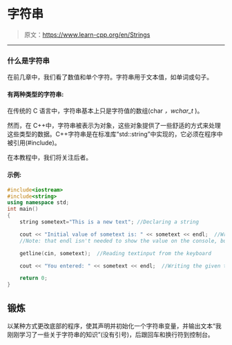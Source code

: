 # 字符串

> 原文：<https://www.learn-cpp.org/en/Strings>

* * *

### 什么是字符串

在前几章中，我们看了数值和单个字符。字符串用于文本值，如单词或句子。

#### 有两种类型的字符串:

在传统的 C 语言中，字符串基本上只是字符值的数组(char *，wchar_t* )。

然而，在 C++中，字符串被表示为对象，这些对象提供了一些舒适的方式来处理这些类型的数据。C++字符串是在标准库“std::string”中实现的，它必须在程序中被引用(#include)。

在本教程中，我们将关注后者。

#### 示例:

```cpp
#include<iostream> 
#include<string>
using namespace std; 
int main() 
{ 
    string sometext="This is a new text"; //Declaring a string

    cout << "Initial value of sometext is: " << sometext << endl;  //Writing the initial text to the console.
    //Note: that endl isn't needed to show the value on the console, but adds a new line at the end

    getline(cin, sometext);  //Reading textinput from the keyboard

    cout << "You entered: " << sometext << endl;  //Writing the given text back to the console.

    return 0;
} 
```

## 锻炼

以某种方式更改底部的程序，使其声明并初始化一个字符串变量，并输出文本“我刚刚学习了一些关于字符串的知识”(没有引号)，后跟回车和换行符到控制台。
